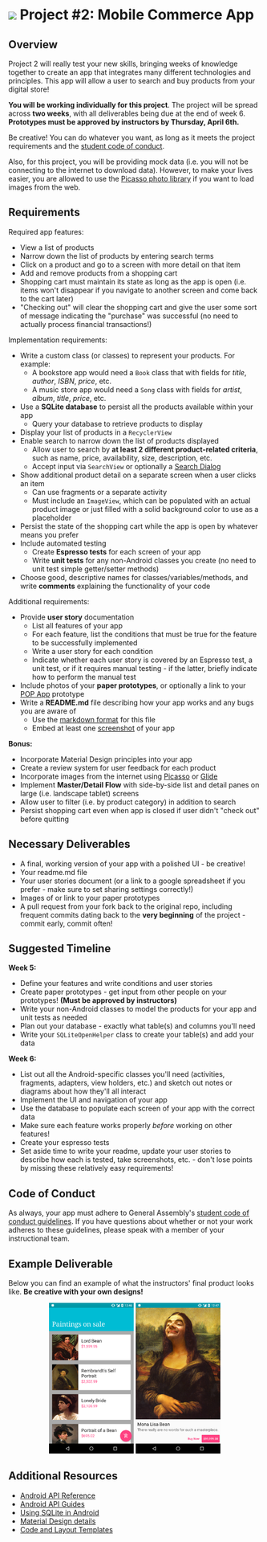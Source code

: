# ![](https://ga-dash.s3.amazonaws.com/production/assets/logo-9f88ae6c9c3871690e33280fcf557f33.png) Project #2: Mobile Commerce App

## Overview

Project 2 will really test your new skills, bringing weeks of knowledge together to create an app that integrates many different technologies and principles. This app will allow a user to search and buy products from your digital store!

**You will be working individually for this project**. The project will be spread across **two weeks**, with all deliverables being due at the end of week 6. **Prototypes must be approved by instructors by Thursday, April 6th.**

Be creative! You can do whatever you want, as long as it meets the project requirements and the [student code of conduct](https://ga-adi.gitbooks.io/adi-oreo/content/markdown/code-of-conduct.html).

Also, for this project, you will be providing mock data (i.e. you will not be connecting to the internet to download data). However, to make your lives easier, you are allowed to use the [Picasso photo library](http://square.github.io/picasso/) if you want to load images from the web.

## Requirements

Required app features:
- View a list of products
- Narrow down the list of products by entering search terms
- Click on a product and go to a screen with more detail on that item
- Add and remove products from a shopping cart
- Shopping cart must maintain its state as long as the app is open (i.e. items won't disappear if you navigate to another screen and come back to the cart later)
- "Checking out" will clear the shopping cart and give the user some sort of message indicating the "purchase" was successful (no need to actually process financial transactions!)

Implementation requirements:
- Write a custom class (or classes) to represent your products. For example:
  - A bookstore app would need a `Book` class that with fields for _title_, _author_, _ISBN_, _price_, etc.
  - A music store app would need a `Song` class with fields for _artist_, _album_, _title_, _price_, etc.
- Use a **SQLite database** to persist all the products available within your app
  - Query your database to retrieve products to display
- Display your list of products in a `RecyclerView`
- Enable search to narrow down the list of products displayed
  - Allow user to search by **at least 2 different product-related criteria**, such as name, price, availability, size, description, etc.
  - Accept input via `SearchView` or optionally a [Search Dialog](https://developer.android.com/guide/topics/search/search-dialog.html)
- Show additional product detail on a separate screen when a user clicks an item
  - Can use fragments or a separate activity
  - Must include an `ImageView`, which can be populated with an actual product image or just filled with a solid background color to use as a placeholder
- Persist the state of the shopping cart while the app is open by whatever means you prefer
- Include automated testing
  - Create **Espresso tests** for each screen of your app
  - Write **unit tests** for any non-Android classes you create (no need to unit test simple getter/setter methods)
- Choose good, descriptive names for classes/variables/methods, and write **comments** explaining the functionality of your code

Additional requirements:
- Provide **user story** documentation
  - List all features of your app
  - For each feature, list the conditions that must be true for the feature to be successfully implemented
  - Write a user story for each condition
  - Indicate whether each user story is covered by an Espresso test, a unit test, or if it requires manual testing - if the latter, briefly indicate how to perform the manual test
- Include photos of your **paper prototypes**, or optionally a link to your [POP App](https://popapp.in/) prototype
- Write a **README.md** file describing how your app works and any bugs you are aware of
  - Use the [markdown format](https://github.com/adam-p/markdown-here/wiki/Markdown-Cheatsheet) for this file
  - Embed at least one [screenshot](https://developer.android.com/studio/debug/am-screenshot.html) of your app

**Bonus:**
- Incorporate Material Design principles into your app
- Create a review system for user feedback for each product
- Incorporate images from the internet using [Picasso](http://square.github.io/picasso/) or [Glide](https://github.com/bumptech/glide)
- Implement **Master/Detail Flow** with side-by-side list and detail panes on large (i.e. landscape tablet) screens
- Allow user to filter (i.e. by product category) in addition to search
- Persist shopping cart even when app is closed if user didn't "check out" before quitting

## Necessary Deliverables

- A final, working version of your app with a polished UI - be creative!
- Your readme.md file
- Your user stories document (or a link to a google spreadsheet if you prefer - make sure to set sharing settings correctly!)
- Images of or link to your paper prototypes
- A pull request from your fork back to the original repo, including frequent commits dating back to the **very beginning** of the project - commit early, commit often!

## Suggested Timeline

**Week 5:**
- Define your features and write conditions and user stories
- Create paper prototypes - get input from other people on your prototypes! **(Must be approved by instructors)**
- Write your non-Android classes to model the products for your app and unit tests as needed
- Plan out your database - exactly what table(s) and columns you'll need
- Write your `SQLiteOpenHelper` class to create your table(s) and add your data

**Week 6:**
- List out all the Android-specific classes you'll need (activities, fragments, adapters, view holders, etc.) and sketch out notes or diagrams about how they'll all interact
- Implement the UI and navigation of your app
- Use the database to populate each screen of your app with the correct data
- Make sure each feature works properly _before_ working on other features!
- Create your espresso tests
- Set aside time to write your readme, update your user stories to describe how each is tested, take screenshots, etc. - don't lose points by missing these relatively easy requirements!

## Code of Conduct

As always, your app must adhere to General Assembly's [student code of conduct guidelines](https://ga-adi.gitbooks.io/adi-oreo/content/markdown/code-of-conduct.html).
If you have questions about whether or not your work adheres to these guidelines, please speak with a member of your instructional team.

## Example Deliverable

Below you can find an example of what the instructors' final product looks like. **Be creative with your own designs!**

<p align="center">
  <img src="screenshots/example-1.png" height="300px" /> <img src="screenshots/example-2.png" height="300px" />
</p>

## Additional Resources

- [Android API Reference](http://developer.android.com/reference/packages.html)
- [Android API Guides](http://developer.android.com/guide/index.html)
- [Using SQLite in Android](http://developer.android.com/guide/topics/data/data-storage.html#db)
- [Material Design details](http://www.google.com/design/spec/material-design/introduction.html#)
- [Code and Layout Templates](https://developer.android.com/studio/projects/templates.html)
